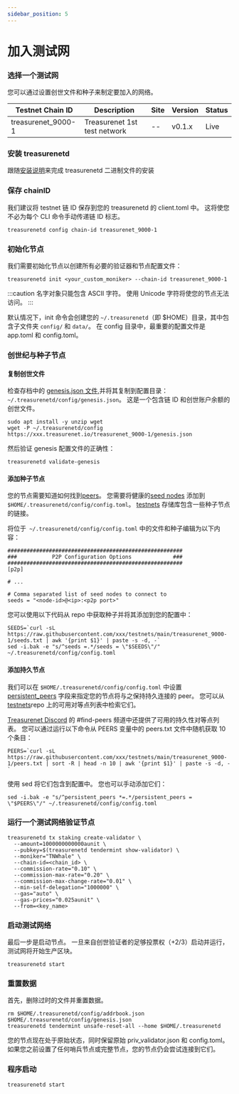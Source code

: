 ```yaml
---
sidebar_position: 5
---
```


# 加入测试网

### 选择一个测试网

您可以通过设置创世文件和种子来制定要加入的网络。

| Testnet Chain ID   | Description                  | Site | Version | Status |
| ------------------ | ---------------------------- | ---- | ------- | ------ |
| treasurenet_9000-1 | Treasurenet 1st test network | --   | v0.1.x  | Live   |

### 安装 treasurenetd

跟随[安装说明](https://)来完成 treasurenetd 二进制文件的安装

### 保存 chainID

我们建议将 testnet 链 ID 保存到您的 treasurenetd 的 client.toml 中。 这将使您不必为每个 CLI 命令手动传递链 ID 标志。

```shell
treasurenetd config chain-id treasurenet_9000-1
```

### 初始化节点

我们需要初始化节点以创建所有必要的验证器和节点配置文件：

```shell
treasurenetd init <your_custom_moniker> --chain-id treasurenet_9000-1
```

:::caution
名字对象只能包含 ASCII 字符。 使用 Unicode 字符将使您的节点无法访问。
:::

默认情况下，init 命令会创建您的 `~/.treasurenetd`（即 $HOME）目录，其中包含子文件夹 `config/` 和 `data/`。 在 config 目录中，最重要的配置文件是 app.toml 和 config.toml。

### 创世纪与种子节点

#### 复制创世文件

检查存档中的 [genesis.json 文件](https://),并将其复制到配置目录：`~/.treasurenetd/config/genesis.json`。 这是一个包含链 ID 和创世账户余额的创世文件。

```shell
sudo apt install -y unzip wget
wget -P ~/.treasurenetd/config https://xxx.treasurenet.io/treasurenet_9000-1/genesis.json
```

然后验证 genesis 配置文件的正确性：

```shell
treasurenetd validate-genesis
```

#### 添加种子节点

您的节点需要知道如何找到[peers](https://)。 您需要将健康的[seed nodes](https://) 添加到 `$HOME/.treasurenetd/config/config.toml`。 [testnets](https://) 存储库包含一些种子节点的链接。

将位于` ~/.treasurenetd/config/config.toml` 中的文件和种子编辑为以下内容：

```shell
#######################################################
###           P2P Configuration Options             ###
#######################################################
[p2p]

# ...

# Comma separated list of seed nodes to connect to
seeds = "<node-id>@<ip>:<p2p port>"
```

您可以使用以下代码从 repo 中获取种子并将其添加到您的配置中：

```shell
SEEDS=`curl -sL https://raw.githubusercontent.com/xxx/testnets/main/treasurenet_9000-1/seeds.txt | awk '{print $1}' | paste -s -d, -`
sed -i.bak -e "s/^seeds =.*/seeds = \"$SEEDS\"/" ~/.treasurenetd/config/config.toml
```

#### 添加持久节点

我们可以在 `$HOME/.treasurenetd/config/config.toml` 中设置 [persistent_peers](https://) 字段来指定您的节点将与之保持持久连接的 peer。 您可以从[testnets](https://)repo 上的可用对等点列表中检索它们。

[Treasurenet Discord](https://) 的 #find-peers 频道中还提供了可用的持久性对等点列表。 您可以通过运行以下命令从 PEERS 变量中的 peers.txt 文件中随机获取 10 个条目：

```shell
PEERS=`curl -sL https://raw.githubusercontent.com/xxx/testnets/main/treasurenet_9000-1/peers.txt | sort -R | head -n 10 | awk '{print $1}' | paste -s -d, -`

```

使用 sed 将它们包含到配置中。 您也可以手动添加它们：

```shell
sed -i.bak -e "s/^persistent_peers *=.*/persistent_peers = \"$PEERS\"/" ~/.treasurenetd/config/config.toml
```

### 运行一个测试网络验证节点

```shell
treasurenetd tx staking create-validator \
  --amount=1000000000000aunit \
  --pubkey=$(treasurenetd tendermint show-validator) \
  --moniker="TNWhale" \
  --chain-id=<chain_id> \
  --commission-rate="0.10" \
  --commission-max-rate="0.20" \
  --commission-max-change-rate="0.01" \
  --min-self-delegation="1000000" \
  --gas="auto" \
  --gas-prices="0.025aunit" \
  --from=<key_name>
```

### 启动测试网络

最后一步是启动节点。 一旦来自创世验证者的足够投票权（+2/3）启动并运行，测试网将开始生产区块。

```shell
treasurenetd start
```

### 重置数据

首先，删除过时的文件并重置数据。

```shell
rm $HOME/.treasurenetd/config/addrbook.json $HOME/.treasurenetd/config/genesis.json
treasurenetd tendermint unsafe-reset-all --home $HOME/.treasurenetd
```

您的节点现在处于原始状态，同时保留原始 priv_validator.json 和 config.toml。 如果您之前设置了任何哨兵节点或完整节点，您的节点仍会尝试连接到它们。

### 程序启动

```shell
treasurenetd start
```
